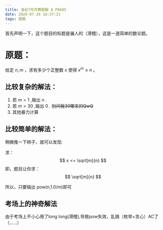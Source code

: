 ```yaml
---
title: 洛谷7月月赛题解 A P6685
date: 2020-07-26 16:37:21
tags: 题解
---
```

首先声明一下，这个题目的标题是骗人的（滑稽），这是一道简单的数论题。
# 原题：
给定 $n,m$ ，求有多少个正整数 $x$ 使得 $x^m \leq n$ 。
## 比较复杂的解法：
1. 若 $m = 1$ ,输出 $n$ .
2. 若 $m > 30$ ,输出 $0$ . ~~别问我30哪来的QwQ~~
3. 其他暴力计算
## 比较简单的解法：
<!--more-->
稍微推一下柿子，就可以发现:

求：
$$
x <= \sqrt[m]{n}
$$
即，题目让你求：
$$
\sqrt[m]{n}
$$

所以，只要输出 pow(n,1.0/m)即可
## 考场上的神奇解法
由于考场上不小心用了long long(滑稽),导致pow失效，乱搞（枚举+贪心）AC了（……）
